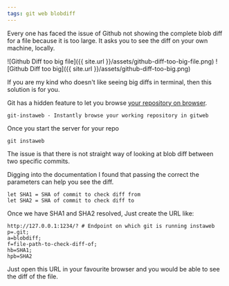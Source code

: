 ```yaml
---
tags: git web blobdiff
---
```


Every one has faced the issue of Github not showing the complete blob diff for a file because it is too large. It asks you to see the diff on your own machine, locally.

![Github Diff too big file]({{ site.url }}/assets/github-diff-too-big-file.png)
![Github Diff too big]({{ site.url }}/assets/github-diff-too-big.png)

If you are my kind who doesn't like seeing big diffs in terminal, then this solution is for you.

Git has a hidden feature to let you browse [your repository on browser][instaweb-scm].

    git-instaweb - Instantly browse your working repository in gitweb

Once you start the server for your repo

    git instaweb

The issue is that there is not straight way of looking at blob diff between two specific commits.

Digging into the documentation I found that passing the correct the parameters can help you see the diff.

    let SHA1 = SHA of commit to check diff from
    let SHA2 = SHA of commit to check diff to

Once we have SHA1 and SHA2 resolved,
Just create the URL like:

```
http://127.0.0.1:1234/? # Endpoint on which git is running instaweb
p=.git;
a=blobdiff;
f=file-path-to-check-diff-of;
hb=SHA1;
hpb=SHA2
```

Just open this URL in your favourite browser and you would be able to see the diff of the file.

[instaweb-scm]: https://git-scm.com/docs/git-instaweb
